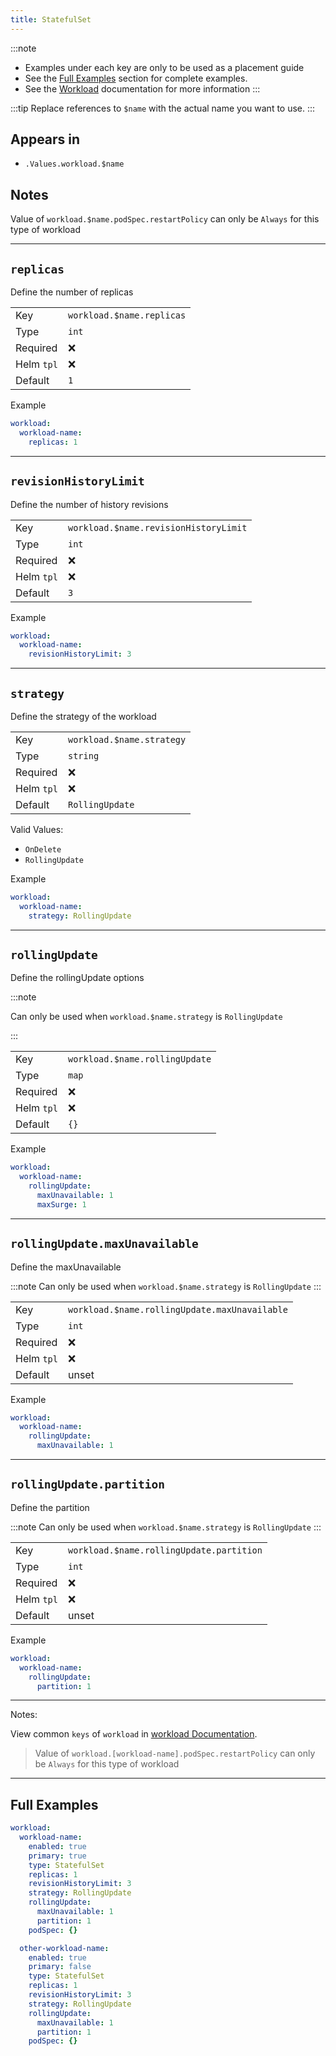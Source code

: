 ```yaml
---
title: StatefulSet
---
```


:::note
- Examples under each key are only to be used as a placement guide
- See the [Full Examples](#full-examples) section for complete examples.
- See the [Workload](../index.md) documentation for more information
:::

:::tip
Replace references to `$name` with the actual name you want to use.
:::

## Appears in

- `.Values.workload.$name`

## Notes

Value of `workload.$name.podSpec.restartPolicy` can only be `Always` for this type of workload

---

## `replicas`

Define the number of replicas

|            |                           |
| ---------- | ------------------------- |
| Key        | `workload.$name.replicas` |
| Type       | `int`                     |
| Required   | ❌                        |
| Helm `tpl` | ❌                        |
| Default    | `1`                       |

Example

```yaml
workload:
  workload-name:
    replicas: 1
```

---

## `revisionHistoryLimit`

Define the number of history revisions

|            |                                       |
| ---------- | ------------------------------------- |
| Key        | `workload.$name.revisionHistoryLimit` |
| Type       | `int`                                 |
| Required   | ❌                                    |
| Helm `tpl` | ❌                                    |
| Default    | `3`                                   |

Example

```yaml
workload:
  workload-name:
    revisionHistoryLimit: 3
```

---

## `strategy`

Define the strategy of the workload

|            |                           |
| ---------- | ------------------------- |
| Key        | `workload.$name.strategy` |
| Type       | `string`                  |
| Required   | ❌                        |
| Helm `tpl` | ❌                        |
| Default    | `RollingUpdate`           |

Valid Values:

- `OnDelete`
- `RollingUpdate`

Example

```yaml
workload:
  workload-name:
    strategy: RollingUpdate
```

---

## `rollingUpdate`

Define the rollingUpdate options

:::note

Can only be used when `workload.$name.strategy` is `RollingUpdate`

:::

|            |                                |
| ---------- | ------------------------------ |
| Key        | `workload.$name.rollingUpdate` |
| Type       | `map`                          |
| Required   | ❌                             |
| Helm `tpl` | ❌                             |
| Default    | `{}`                           |

Example

```yaml
workload:
  workload-name:
    rollingUpdate:
      maxUnavailable: 1
      maxSurge: 1
```

---

## `rollingUpdate.maxUnavailable`

Define the maxUnavailable

:::note
Can only be used when `workload.$name.strategy` is `RollingUpdate`
:::

|            |                                               |
| ---------- | --------------------------------------------- |
| Key        | `workload.$name.rollingUpdate.maxUnavailable` |
| Type       | `int`                                         |
| Required   | ❌                                            |
| Helm `tpl` | ❌                                            |
| Default    | unset                                         |

Example

```yaml
workload:
  workload-name:
    rollingUpdate:
      maxUnavailable: 1
```

---

## `rollingUpdate.partition`

Define the partition

:::note
Can only be used when `workload.$name.strategy` is `RollingUpdate`
:::

|            |                                          |
| ---------- | ---------------------------------------- |
| Key        | `workload.$name.rollingUpdate.partition` |
| Type       | `int`                                    |
| Required   | ❌                                       |
| Helm `tpl` | ❌                                       |
| Default    | unset                                    |

Example

```yaml
workload:
  workload-name:
    rollingUpdate:
      partition: 1
```

---

Notes:

View common `keys` of `workload` in [workload Documentation](../index.md).

> Value of `workload.[workload-name].podSpec.restartPolicy` can only be `Always` for this type of workload

---

## Full Examples

```yaml
workload:
  workload-name:
    enabled: true
    primary: true
    type: StatefulSet
    replicas: 1
    revisionHistoryLimit: 3
    strategy: RollingUpdate
    rollingUpdate:
      maxUnavailable: 1
      partition: 1
    podSpec: {}

  other-workload-name:
    enabled: true
    primary: false
    type: StatefulSet
    replicas: 1
    revisionHistoryLimit: 3
    strategy: RollingUpdate
    rollingUpdate:
      maxUnavailable: 1
      partition: 1
    podSpec: {}
```
